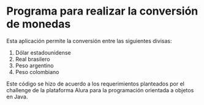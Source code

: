 <h1>Programa para realizar la conversión de monedas</h1>
<p>Esta aplicación permite la conversión entre las siguientes divisas: </p>
<ol>
  <li>Dólar estadounidense</li>
  <li>Real brasilero</li>
  <li>Peso argentino</li>
  <li>Peso colombiano</li>
</ol>
<p>Este código se hizo de acuerdo a los requerimientos planteados por el challenge de la plataforma Alura para la programación orientada a objetos en Java.</p>
